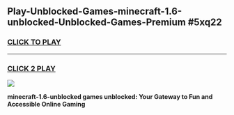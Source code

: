 
## Play-Unblocked-Games-minecraft-1.6-unblocked-Unblocked-Games-Premium #5xq22
<h3>
<a href="https://premium.freeplayer.one?title=minecraft-1.6-unblocked&ref=12M">CLICK TO PLAY</a></h3>
<hr>

<h3>
<a href="https://premium.freeplayer.one?title=minecraft-1.6-unblocked&ref=12M">CLICK 2 PLAY</a>
  
</h3>

<a href="https://premium.freeplayer.one?title=minecraft-1.6-unblocked&ref=12M"><img src="https://clearcache.store/games.png"></a>


**minecraft-1.6-unblocked games unblocked: Your Gateway to Fun and Accessible Online Gaming**
